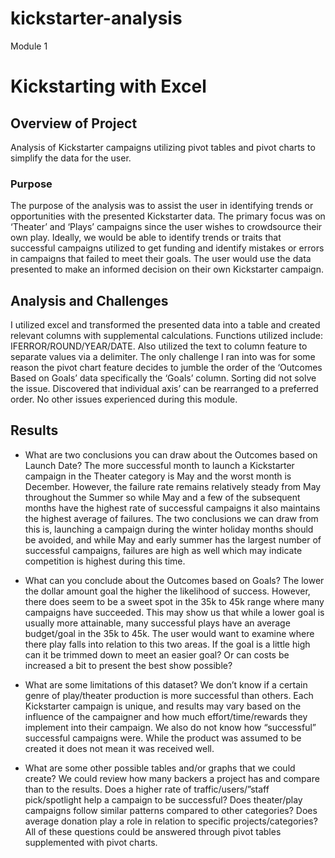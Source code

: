 # kickstarter-analysis

Module 1

# Kickstarting with Excel

## Overview of Project

Analysis of Kickstarter campaigns utilizing pivot tables and pivot charts to simplify the data for the user.

### Purpose

The purpose of the analysis was to assist the user in identifying trends or opportunities with the presented Kickstarter data. The primary focus was on ‘Theater’ and ‘Plays’ campaigns since the user wishes to crowdsource their own play. Ideally, we would be able to identify trends or traits that successful campaigns utilized to get funding and identify mistakes or errors in campaigns that failed to meet their goals. The user would use the data presented to make an informed decision on their own Kickstarter campaign.

## Analysis and Challenges

I utilized excel and transformed the presented data into a table and created relevant columns with supplemental calculations. Functions utilized include: IFERROR/ROUND/YEAR/DATE. Also utilized the text to column feature to separate values via a delimiter. The only challenge I ran into was for some reason the pivot chart feature decides to jumble the order of the ‘Outcomes Based on Goals’ data specifically the ‘Goals’ column. Sorting did not solve the issue. Discovered that individual axis’ can be rearranged to a preferred order. No other issues experienced during this module.

 
## Results

- What are two conclusions you can draw about the Outcomes based on Launch Date?
The more successful month to launch a Kickstarter campaign in the Theater category is May and the worst month is December. However, the failure rate remains relatively steady from May throughout the Summer so while May and a few of the subsequent months have the highest rate of successful campaigns it also maintains the highest average of failures. The two conclusions we can draw from this is, launching a campaign during the winter holiday months should be avoided, and while May and early summer has the largest number of successful campaigns, failures are high as well which may indicate competition is highest during this time.


- What can you conclude about the Outcomes based on Goals?
The lower the dollar amount goal the higher the likelihood of success. However, there does seem to be a sweet spot in the 35k to 45k range where many campaigns have succeeded. This may show us that while a lower goal is usually more attainable, many successful plays have an average budget/goal in the 35k to 45k. The user would want to examine where there play falls into relation to this two areas. If the goal is a little high can it be trimmed down to meet an easier goal? Or can costs be increased a bit to present the best show possible?

- What are some limitations of this dataset?
We don’t know if a certain genre of play/theater production is more successful than others. Each Kickstarter campaign is unique, and results may vary based on the influence of the campaigner and how much effort/time/rewards they implement into their campaign. We also do not know how “successful” successful campaigns were. While the product was assumed to be created it does not mean it was received well. 

- What are some other possible tables and/or graphs that we could create?
We could review how many backers a project has and compare than to the results. Does a higher rate of traffic/users/”staff pick/spotlight help a campaign to be successful? Does theater/play campaigns follow similar patterns compared to other categories? Does average donation play a role in relation to specific projects/categories? All of these questions could be answered through pivot tables supplemented with pivot charts.
